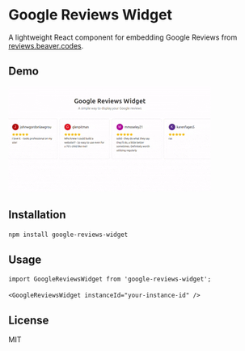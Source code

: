 # Google Reviews Widget

A lightweight React component for embedding Google Reviews from [reviews.beaver.codes](https://reviews.beaver.codes).

## Demo

![Google Reviews Widget Demo](./assets/GoogleReviewsWidget.gif)

## Installation

```bash
npm install google-reviews-widget
```

## Usage

```tsx
import GoogleReviewsWidget from 'google-reviews-widget';

<GoogleReviewsWidget instanceId="your-instance-id" />
```

## License

MIT
